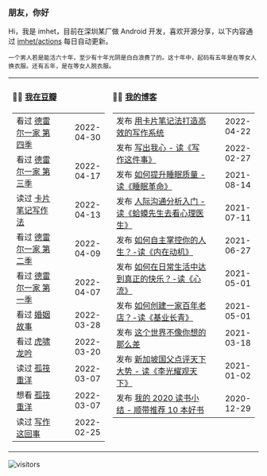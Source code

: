 ### 朋友，你好

Hi，我是 imhet，目前在深圳某厂做 Android 开发，喜欢开源分享，以下内容通过 <a href="https://github.com/imhet/imhet/actions" target="_blank">imhet/actions</a> 每日自动更新。

<!-- juzi starts -->
```
一个男人若是能活六十年，至少有十年光阴是白白浪费了的。这十年中，起码有五年是在等女人换衣服。还有五年，是在等女人脱衣服。
```
<!-- juzi ends -->


<table width="900px">
<tr>
<td valign="top" width="40%">

#### 🤾‍♂️  <a href="https://www.douban.com/people/heyitao/" target="_blank">我在豆瓣</a>

<!-- douban starts -->
| | |
 |:------------- | -------------: |
| 看过 <a href='http://movie.douban.com/subject/30234228/' target='_blank'>德雷尔一家 第四季</a> | 2022-04-30 |
| 看过 <a href='http://movie.douban.com/subject/27070655/' target='_blank'>德雷尔一家 第三季</a> | 2022-04-17 |
| 读过 <a href='https://book.douban.com/subject/35503571/' target='_blank'>卡片笔记写作法</a> | 2022-04-13 |
| 看过 <a href='http://movie.douban.com/subject/26800981/' target='_blank'>德雷尔一家 第二季</a> | 2022-04-09 |
| 看过 <a href='http://movie.douban.com/subject/26594369/' target='_blank'>德雷尔一家 第一季</a> | 2022-04-07 |
| 看过 <a href='http://movie.douban.com/subject/27202818/' target='_blank'>婚姻故事</a> | 2022-03-28 |
| 看过 <a href='http://movie.douban.com/subject/27087788/' target='_blank'>虎啸龙吟</a> | 2022-03-20 |
| 读过 <a href='https://book.douban.com/subject/35006761/' target='_blank'>孤筏重洋</a> | 2022-03-07 |
| 想看 <a href='http://movie.douban.com/subject/5155128/' target='_blank'>孤筏重洋</a> | 2022-03-07 |
| 读过 <a href='https://book.douban.com/subject/25903621/' target='_blank'>写作这回事</a> | 2022-02-25 |
<!-- douban ends -->

</td>


<td valign="top" width="60%">

#### 🤹‍♀️ <a href="https://heyitao.com/" target="_blank">我的博客</a>

<!-- blog starts -->
| | |
 |:------------- | -------------: |
| 发布 <a href='http://heyitao.com/post/reading-kpbjxzf' target='_blank'>用卡片笔记法打造高效的写作系统</a> | 2022-04-22 |
| 发布 <a href='http://heyitao.com/post/reading-xiezuozhejianshi' target='_blank'>写出我心 - 读《写作这件事》</a> | 2022-02-27 |
| 发布 <a href='http://heyitao.com/post/reading-smgm' target='_blank'>如何提升睡眠质量 - 读《睡眠革命》</a> | 2021-08-14 |
| 发布 <a href='http://heyitao.com/post/reading-hmxsqkxlys' target='_blank'>人际沟通分析入门 - 读《蛤蟆先生去看心理医生》</a> | 2021-07-11 |
| 发布 <a href='http://heyitao.com/post/reading-neizaidongji' target='_blank'>如何自主掌控你的人生？-读《内在动机》</a> | 2021-06-27 |
| 发布 <a href='http://heyitao.com/post/reading-xinliu' target='_blank'>如何在日常生活中达到真正的快乐？-读《心流》</a> | 2021-05-01 |
| 发布 <a href='http://heyitao.com/post/reading-jiyechangqing' target='_blank'>如何创建一家百年老店？-读《基业长青》</a> | 2021-05-01 |
| 发布 <a href='http://heyitao.com/post/reading-shishi' target='_blank'>这个世界不像你想的那么差</a> | 2021-03-18 |
| 发布 <a href='http://heyitao.com/post/reading-lgygtx' target='_blank'>新加坡国父点评天下大势 - 读《李光耀观天下》</a> | 2021-01-02 |
| 发布 <a href='http://heyitao.com/post/reading-2020' target='_blank'>我的 2020 读书小结 - 顺带推荐 10 本好书</a> | 2020-12-29 |
<!-- blog ends -->

</td>
</tr>


</table>

![visitors](https://visitor-badge.glitch.me/badge?page_id=imhet.imhet)